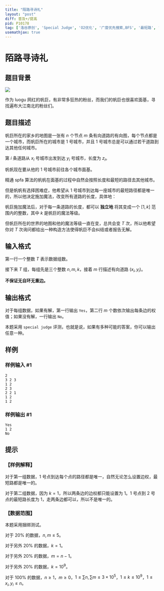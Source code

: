 ```yaml
---
title: "陌路寻诗礼"
layout: "post"
diff: 普及+/提高
pid: P10178
tag: ['洛谷原创', 'Special Judge', 'O2优化', '广度优先搜索,BFS', '最短路', '洛谷月赛']
usemathjax: true
---
```


# 陌路寻诗礼
## 题目背景

![](https://cdn.luogu.com.cn/upload/image_hosting/pkwo5ogg.png)

作为 luogu 网红的帆巨，有非常多狂热的粉丝，而我们的帆巨也很喜欢面基，寻找遍布大江南北的粉丝们。



## 题目描述

帆巨所在的家乡的地图是一张有 $n$ 个节点 $m$ 条有向道路的有向图，每个节点都是一个城市，而帆巨所在的城市是 $1$ 号城市，并且 $1$ 号城市总是可以通过若干道路到达其他任何城市。

第 $i$ 条道路从 $x_i$ 号城市出发到达 $y_i$ 号城市，长度为 $z_i$。

帆帆现在要从他的 $1$ 号城市前往各个城市面基。

精通 spfa 算法的帆帆在面基的过程中自然会按照长度和最短的路径去其他城市。

但是帆帆有选择困难症，他希望从 $1$ 号城市到达每一座城市的最短路径都是唯一的，所以他决定施加魔法，改变所有道路的长度，具体地：

帆巨施加魔法后，对于每一条道路的长度，都可以 **独立地** 将其变成一个 $[1,k]$ 范围内的整数，其中 $k$ 是帆巨的魔法等级。

但帆巨所在的世界的地图和他的魔法等级一直在变，总共会变 $T$ 次，所以他希望你对 $T$ 次询问都给出一种构造方法使得帆巨不会纠结或者报告无解。


## 输入格式


第一行一个整数 $T$ 表示数据组数。

接下来 $T$ 组，每组先是三个整数 $n,m,k$，接着 $m$ 行描述有向道路 $(x_i,y_i)$。

**不保证无自环无重边。**
## 输出格式

对于每组数据，如果有解，第一行输出 `Yes`，第二行 $m$ 个数依次输出每条边的权值；如果没有解，一行输出 `No`。

本题采用 `special judge` 评测，也就是说，如果有多种可能的答案，你可以输出任意一种。
## 样例

### 样例输入 #1
```
2
3 2 3
1 2
2 3
2 2 1
1 2
1 2
```
### 样例输出 #1
```
Yes
1 2
No
```
## 提示

### 【样例解释】

对于第一组数据，$1$ 号点到达每个点的路径都是唯一，自然无论怎么设置边权，最短路都是唯一的。

对于第二组数据，因为 $k=1$，所以两条边的边权都只能设置为 $1$。$1$ 号点到 $2$ 号点的最短路长度为 $1$，走两条边都可以，所以不是唯一的。

### 【数据范围】

本题采用捆绑测试。

对于 $20\%$ 的数据，$n,m\leq 5$。

对于另外 $20\%$ 的数据，$k=1$。

对于另外 $20\%$ 的数据，$m=n-1$。

对于另外 $20\%$ 的数据，$k=10^9$。

对于 $100\%$ 的数据，$n\ge 1$，$m\ge 0$，$1\le \sum n,\sum m\leq 3\times 10^5$，$1\leq k \leq 10^9$，$1\le x_i,y_i\le n$。
